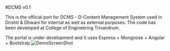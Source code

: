 #DCMS v0.1

This is the official port for DCMS - D-Content Management System used in Drishti & Dhwani for internal as well as external purposes. The code has been developed at College of Engineering Trivandrum.

The portal is under development and it uses Express + Mongoose + Angular + Bootstrap 
![DemoScreenShot](/public/images/demo.png)
